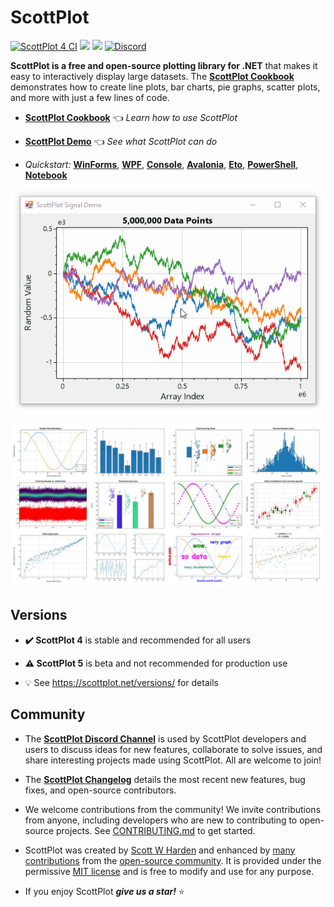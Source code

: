 # ScottPlot

[![ScottPlot 4 CI](https://github.com/ScottPlot/ScottPlot/actions/workflows/ci-v4.yaml/badge.svg)](https://github.com/ScottPlot/ScottPlot/actions/workflows/ci-v4.yaml)
[![](https://img.shields.io/nuget/dt/scottplot?color=004880&label=Downloads&logo=NuGet)](https://www.nuget.org/packages/ScottPlot/)
[![](https://img.shields.io/nuget/vpre/scottplot?color=%23004880&label=NuGet&logo=nuget)](https://www.nuget.org/packages/ScottPlot/)
[![Discord](https://badgen.net/discord/members/Dru6fnY2UX?icon=discord&color=5562ea&label=Discord)](https://scottplot.net/discord/)

**ScottPlot is a free and open-source plotting library for .NET** that makes it easy to interactively display large datasets. The [**ScottPlot Cookbook**](https://scottplot.net/cookbook/4.1/) demonstrates how to create line plots, bar charts, pie graphs, scatter plots, and more with just a few lines of code.

* **[ScottPlot Cookbook](https://scottplot.net/cookbook)** 👈 _Learn how to use ScottPlot_

* **[ScottPlot Demo](https://scottplot.net/demo/)** 👈 _See what ScottPlot can do_

* _Quickstart:_
[**WinForms**](https://scottplot.net/quickstart/winforms/), 
[**WPF**](https://scottplot.net/quickstart/wpf/), 
[**Console**](https://scottplot.net/quickstart/console/), 
[**Avalonia**](https://scottplot.net/quickstart/avalonia/),
[**Eto**](https://scottplot.net/quickstart/eto/), 
[**PowerShell**](https://scottplot.net/quickstart/powershell/), 
[**Notebook**](https://scottplot.net/quickstart/notebook/)

<div align='center'>

<a href='https://scottplot.net'><img src='dev/graphics/ScottPlot.gif'></a>

<a href='https://scottplot.net/cookbook/4.1/'><img src='dev/graphics/cookbook.jpg'></a>

</div>

## Versions

* **✔️ ScottPlot 4** is stable and recommended for all users

* **⚠️ ScottPlot 5** is beta and not recommended for production use

* 💡 See https://scottplot.net/versions/ for details

## Community

* The [**ScottPlot Discord Channel**](https://scottplot.net/discord) is used by ScottPlot developers and users to discuss ideas for new features, collaborate to solve issues, and share interesting projects made using ScottPlot. All are welcome to join!

* The [**ScottPlot Changelog**](https://scottplot.net/changelog/) details the most recent new features, bug fixes, and open-source contributors.

* We welcome contributions from the community! We invite contributions from anyone, including developers who are new to contributing to open-source projects. See [CONTRIBUTING.md](CONTRIBUTING.md) to get started.

* ScottPlot was created by [Scott W Harden](https://swharden.com/about/) and enhanced by [many contributions](https://scottplot.net/changelog/) from the [open-source community](https://scottplot.net/contributors/). It is provided under the permissive [MIT license](LICENSE) and is free to modify and use for any purpose.

* If you enjoy ScottPlot ***give us a star!*** ⭐